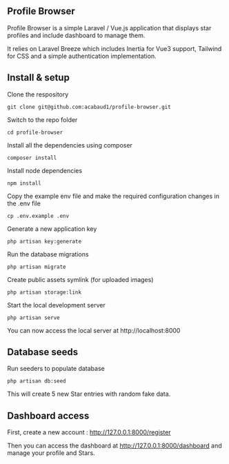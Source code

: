 ## Profile Browser

Profile Browser is a simple Laravel / Vue.js application that displays star profiles and include dashboard to manage them.

It relies on Laravel Breeze which includes Inertia for Vue3 support, Tailwind for CSS and a simple authentication implementation.

## Install & setup

Clone the respository
    
    git clone git@github.com:acabaud1/profile-browser.git


Switch to the repo folder

    cd profile-browser

Install all the dependencies using composer

    composer install

Install node dependencies

    npm install

Copy the example env file and make the required configuration changes in the .env file

    cp .env.example .env

Generate a new application key

    php artisan key:generate

Run the database migrations

    php artisan migrate

Create public assets symlink (for uploaded images)

    php artisan storage:link

Start the local development server

    php artisan serve

You can now access the local server at http://localhost:8000

## Database seeds

Run seeders to populate database

    php artisan db:seed

This will create 5 new Star entries with random fake data.

## Dashboard access

First, create a new account : http://127.0.0.1:8000/register

Then you can access the dashboard at http://127.0.0.1:8000/dashboard and manage your profile and Stars.